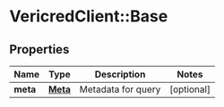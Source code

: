 # VericredClient::Base

## Properties
Name | Type | Description | Notes
------------ | ------------- | ------------- | -------------
**meta** | [**Meta**](Meta.md) | Metadata for query | [optional] 


